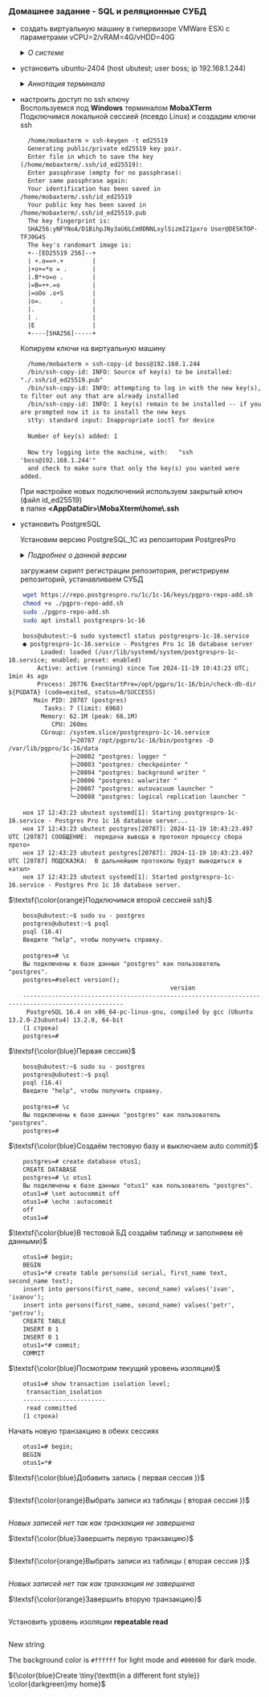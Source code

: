 ### Домашнее задание - SQL и реляционные СУБД

- создать виртуальную машину в гипервизоре VMWare ESXi 
  c параметрами vCPU=2/vRAM=4G/vHDD=40G
  <details><summary><i> О системе</i></summary>
    <img src=../Images/hw-01-01.jpg alt='Параметры ВМ'>
  </details>
- установить ubuntu-2404 (host ubutest; user boss; ip 192.168.1.244)
  <details><summary><i> Аннотация терминала </i></summary>
  
        Welcome to Ubuntu 24.04.1 LTS (GNU/Linux 6.8.0-49-generic x86_64)

         * Documentation:  https://help.ubuntu.com
         * Management:     https://landscape.canonical.com
         * Support:        https://ubuntu.com/pro

         System information as of Чт 17 ноя 2024 11:58:29 UTC

          System load:  0.0                Processes:              226
          Usage of /:   18.6% of 38.04GB   Users logged in:        0
          Memory usage: 5%                 IPv4 address for ens34: 192.168.1.244
          Swap usage:   0%
  </details>      

- настроить доступ по ssh ключу <br>
    Воспользуемся под <b>Windows</b> терминалом <b>MobaXTerm</b> <br>
    Подключимся локальной сессией (псевдо Linux) и создадим ключи ssh    

        /home/mobaxterm > ssh-keygen -t ed25519
        Generating public/private ed25519 key pair.
        Enter file in which to save the key (/home/mobaxterm/.ssh/id_ed25519):
        Enter passphrase (empty for no passphrase):
        Enter same passphrase again:
        Your identification has been saved in /home/mobaxterm/.ssh/id_ed25519
        Your public key has been saved in /home/mobaxterm/.ssh/id_ed25519.pub
        The key fingerprint is:
        SHA256:yNFYNoA/D1BihpJNy3aU6LCm0DNNLxylSizmI21pxro User@DESKTOP-TFJ0G4S
        The key's randomart image is:
        +--[ED25519 256]--+
        | +.o==+.+        |
        |+o+=*o = .       |
        |.B*+o=o .        |
        |=B=++.=o         |
        |=oOo .o+S        |
        |o=.     .        |
        |.                |
        | .               |
        |E                |
        +----[SHA256]-----+


    Копируем ключи на виртуальную машину      

        /home/mobaxterm > ssh-copy-id boss@192.168.1.244
        /bin/ssh-copy-id: INFO: Source of key(s) to be installed: "./.ssh/id_ed25519.pub"
        /bin/ssh-copy-id: INFO: attempting to log in with the new key(s), to filter out any that are already installed
        /bin/ssh-copy-id: INFO: 1 key(s) remain to be installed -- if you are prompted now it is to install the new keys
        stty: standard input: Inappropriate ioctl for device

        Number of key(s) added: 1

        Now try logging into the machine, with:   "ssh 'boss@192.168.1.244'"
        and check to make sure that only the key(s) you wanted were added.

    При настройке новых подключений используем закрытый ключ (файл id_ed25519) <br>
    в папке __\<AppDataDir\>\MobaXterm\home\\.ssh__
- установить PostgreSQL 
  
    Установим версию PostgreSQL_1C из репозитория PostgresPro
      <details><summary><i>Подробнее о данной версии</i></summary>
        Открытый репозиторий бесплатной версии PostgreSQL с расширениями для работы с 1C. <br>
        Есть скрипт - настраивающий репозиторий для разных Linux <br>
        Однотипная установка и настройка на разных Linux <br>
        Возможность простого локального зеркала по версиям и Linux <br>
        При установке работет скрипт аналог PGTune определяющий параметры сервера <br>
        и изменяющий конфигурацию по умолчанию для PostgreSQL 
      </details>
   
   загружаем скрипт регистрации репозитория, регистрируем репозиторий, устанавливаем СУБД

```bash
    wget https://repo.postgrespro.ru/1c/1c-16/keys/pgpro-repo-add.sh 
    chmod +x ./pgpro-repo-add.sh
    sudo ./pgpro-repo-add.sh 
    sudo apt install postgrespro-1c-16
```

```
    boss@ubutest:~$ sudo systemctl status postgrespro-1c-16.service
    ● postgrespro-1c-16.service - Postgres Pro 1c 16 database server
         Loaded: loaded (/usr/lib/systemd/system/postgrespro-1c-16.service; enabled; preset: enabled)
        Active: active (running) since Tue 2024-11-19 10:43:23 UTC; 1min 4s ago
        Process: 20776 ExecStartPre=/opt/pgpro/1c-16/bin/check-db-dir ${PGDATA} (code=exited, status=0/SUCCESS)
       Main PID: 20787 (postgres)
          Tasks: 7 (limit: 6968)
         Memory: 62.1M (peak: 66.1M)
            CPU: 260ms
         CGroup: /system.slice/postgrespro-1c-16.service
                 ├─20787 /opt/pgpro/1c-16/bin/postgres -D /var/lib/pgpro/1c-16/data
                 ├─20802 "postgres: logger "
                 ├─20803 "postgres: checkpointer "
                 ├─20804 "postgres: background writer "
                 ├─20806 "postgres: walwriter "
                 ├─20807 "postgres: autovacuum launcher "
                 └─20808 "postgres: logical replication launcher "

    ноя 17 12:43:23 ubutest systemd[1]: Starting postgrespro-1c-16.service - Postgres Pro 1c 16 database server...
    ноя 17 12:43:23 ubutest postgres[20787]: 2024-11-19 10:43:23.497 UTC [20787] СООБЩЕНИЕ:  передача вывода в протокол процессу сбора прото>
    ноя 17 12:43:23 ubutest postgres[20787]: 2024-11-19 10:43:23.497 UTC [20787] ПОДСКАЗКА:  В дальнейшем протоколы будут выводиться в катал>
    ноя 17 12:43:23 ubutest systemd[1]: Started postgrespro-1c-16.service - Postgres Pro 1c 16 database server.
```


$\textsf{\color{orange}Подключимся второй сессией ssh}$
```
    boss@ubutest:~$ sudo su - postgres
    postgres@ubutest:~$ psql
    psql (16.4)
    Введите "help", чтобы получить справку.

    postgres=# \c
    Вы подключены к базе данных "postgres" как пользователь "postgres".
    postgres=#select version();
                                             version
    --------------------------------------------------------------------------------------------------
     PostgreSQL 16.4 on x86_64-pc-linux-gnu, compiled by gcc (Ubuntu 13.2.0-23ubuntu4) 13.2.0, 64-bit
    (1 строка)
    postgres=#
```

$\textsf{\color{blue}Первая сессия}$
```
    boss@ubutest:~$ sudo su - postgres
    postgres@ubutest:~$ psql
    psql (16.4)
    Введите "help", чтобы получить справку.

    postgres=# \c
    Вы подключены к базе данных "postgres" как пользователь "postgres".
    postgres=#
```
$\textsf{\color{blue}Создаём тестовую базу и выключаем auto commit}$
```
    postgres=# create database otus1;
    CREATE DATABASE
    postgres=# \c otus1
    Вы подключены к базе данных "otus1" как пользователь "postgres".
    otus1=# \set autocommit off
    otus1=# \echo :autocommit
    off
    otus1=#
```
$\textsf{\color{blue}В тестовой БД создаём таблицу и заполняем её данными}$
```
    otus1=# begin;
    BEGIN
    otus1=*# create table persons(id serial, first_name text, second_name text);
    insert into persons(first_name, second_name) values('ivan', 'ivanov');
    insert into persons(first_name, second_name) values('petr', 'petrov');
    CREATE TABLE
    INSERT 0 1
    INSERT 0 1
    otus1=*# commit;
    COMMIT
```
$\textsf{\color{blue}Посмотрим текущий уровень изоляции}$
```
    otus1=# show transaction isolation level;
     transaction_isolation
    -----------------------
     read committed
    (1 строка)
```
Начать новую транзакцию в обеих сессиях
```
    otus1=# begin;
    BEGIN
    otus1=*#
```
$\textsf{\color{blue}Добавить запись ( первая сессия )}$
```
```
$\textsf{\color{orange}Выбрать записи из таблицы ( вторая сессия )}$
```
```
*Новых записей нет так как транзакция не завершена* <br>

$\textsf{\color{blue}Завершить первую транзакцию}$
```
```
$\textsf{\color{orange}Выбрать записи из таблицы ( вторая сессия )}$
```
```
*Новых записей нет так как транзакция не завершена* <br>

$\textsf{\color{orange}Завершить вторую транзакцию}$
```
```

Установить уровень изоляции **repeatable read**
```
```



New string

The background color is `#ffffff` for light mode and `#000000` for dark mode.


${\color{blue}Create \tiny{\texttt{in a different 
font style}} \color{darkgreen}my home}$ <br>
